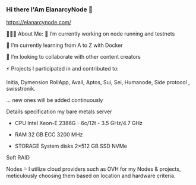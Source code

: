 ### Hi there I'Am ElanarcyNode 👋

https://elanarcynode.com/

👨🏻‍💻 About Me:
🔭 I’m currently working on node running and testnets

🌱 I’m currently learning from A to Z with Docker

👯 I’m looking to collaborate with other content creators

⚡ Projects I participated in and contributed to:

Initia, Dymension RollApp, Avail, Aptos, Sui, Sei, Humanode, Side protocol , swisstronik.

... new ones will be added continuously

Details specification my bare metals server
- CPU
Intel Xeon-E 2386G - 6c/12t - 3.5 GHz/4.7 GHz

- RAM
32 GB ECC 3200 MHz

- STORAGE System disks
2×512 GB SSD NVMe

Soft RAID


Nodes 💦
I utilize cloud providers such as OVH for my Nodes & projects, meticulously choosing them based on location and hardware criteria.
